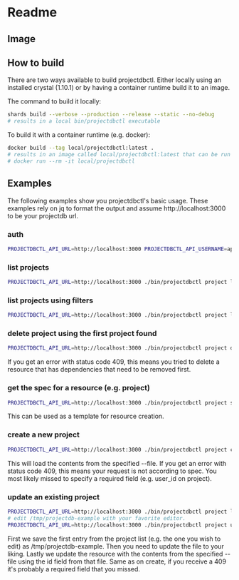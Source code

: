 # Readme

## Image

## How to build
There are two ways available to build projectdbctl. Either locally using an installed crystal (1.10.1) or by having a container runtime build it to an image.

The command to build it locally:

```bash
shards build --verbose --production --release --static --no-debug
# results in a local bin/projectdbctl executable
```

To build it with a container runtime (e.g. docker):
```bash
docker build --tag local/projectdbctl:latest .
# results in an image called local/projectdbctl:latest that can be run like this
# docker run --rm -it local/projectdbctl
```

## Examples
The following examples show you projectdbctl's basic usage. These examples rely on jq to format the output and assume http://localhost:3000 to be your projectdb url.

### auth
```bash
PROJECTDBCTL_API_URL=http://localhost:3000 PROJECTDBCTL_API_USERNAME=api@projectdb PROJECTDBCTL_API_PASSWORD=changethis ./bin/projectdbctl user auth
```

### list projects
```bash
PROJECTDBCTL_API_URL=http://localhost:3000 ./bin/projectdbctl project list | jq
```

### list projects using filters
```bash
PROJECTDBCTL_API_URL=http://localhost:3000 ./bin/projectdbctl project list -f "id:*" -f "custom_id:1" | jq
```

### delete project using the first project found
```bash
PROJECTDBCTL_API_URL=http://localhost:3000 ./bin/projectdbctl project delete --confirm=true --id=$(PROJECTDBCTL_API_URL=http://localhost:3000 ./bin/projectdbctl project list | jq -r .[0].id) | jq
```
If you get an error with status code 409, this means you tried to delete a resource that has dependencies that need to be removed first.

### get the spec for a resource (e.g. project)
```bash
PROJECTDBCTL_API_URL=http://localhost:3000 ./bin/projectdbctl project spec
```
This can be used as a template for resource creation.

### create a new project
```bash
PROJECTDBCTL_API_URL=http://localhost:3000 ./bin/projectdbctl project create --file /tmp/projectdb-spec-projects
```
This will load the contents from the specified --file.
If you get an error with status code 409, this means your request is not according to spec. You most likely missed to specify a required
field (e.g. user_id on project).

### update an existing project
```bash
PROJECTDBCTL_API_URL=http://localhost:3000 ./bin/projectdbctl project list | jq -r .[0] > /tmp/projectdb-example
# edit /tmp/projectdb-example with your favorite editor.
PROJECTDBCTL_API_URL=http://localhost:3000 ./bin/projectdbctl project update --files /tmp/projectdb-example --id $(cat /tmp/projectdb-example | jq -r .id)
```
First we save the first entry from the project list (e.g. the one you wish to edit) as /tmp/projectdb-example.
Then you need to update the file to your liking.
Lastly we update the resource with the contents from the specified --file using the id field from that file.
Same as on create, if you receive a 409 it's probably a required field that you missed.
